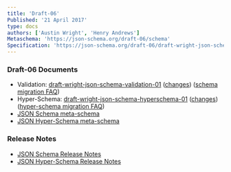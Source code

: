 ```yaml
---
title: 'Draft-06'
Published: '21 April 2017'
type: docs
authors: ['Austin Wright', 'Henry Andrews']
Metaschema: 'https://json-schema.org/draft-06/schema'
Specification: 'https://json-schema.org/draft-06/draft-wright-json-schema-01.html'
---
```


### Draft-06 Documents

- Validation: [draft-wright-json-schema-validation-01](https://json-scheclsma.org/draft-06/draft-wright-json-schema-validation-01.html) ([changes](https://json-schema.org/draft-06/draft-wright-json-schema-validation-01.html#rfc.appendix.B)) ([schema migration FAQ](https://json-schema.org/draft-06/json-schema-release-notes))
- Hyper-Schema: [draft-wright-json-schema-hyperschema-01](https://json-schema.org/draft-06/draft-wright-json-schema-hyperschema-01.html) ([changes](https://json-schema.org/draft-06/draft-wright-json-schema-hyperschema-01.html#rfc.appendix.B)) ([hyper-schema migration FAQ](https://json-schema.org/draft-06/json-hyper-schema-release-notes))
- [JSON Schema meta-schema](https://json-schema.org/draft-06/schema)
- [JSON Hyper-Schema meta-schema](https://json-schema.org/draft-06/hyper-schema)

### Release Notes

- [JSON Schema Release Notes](../draft-06/json-schema-release-notes)
- [JSON Hyper-Schema Release Notes](../draft-06/json-hyper-schema-release-notes)

